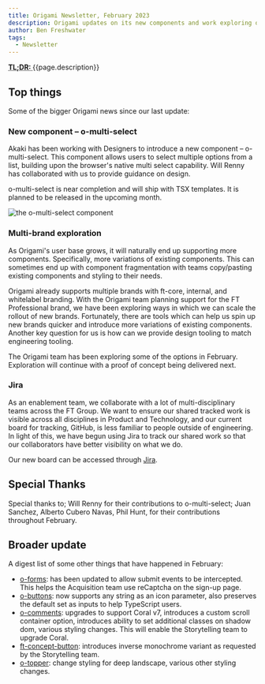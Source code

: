 ```yaml
---
title: Origami Newsletter, February 2023
description: Origami updates on its new components and work exploring options for a Multi-brand design system
author: Ben Freshwater
tags:
  - Newsletter
---
```


<abbr title="Too long; didn't read">
<strong>
TL;DR:
</strong>
</abbr> {{page.description}}

## Top things

Some of the bigger Origami news since our last update:

### New component – o-multi-select

Akaki has been working with Designers to introduce a new component – o-multi-select. This component allows users to select multiple options from a list, building upon the browser's native multi select capability. Will Renny has collaborated with us to provide guidance on design.

o-multi-select is near completion and will ship with TSX templates. It is planned to be released in the upcoming month.

![the o-multi-select component](https://www.ft.com/__origami/service/image/v2/images/raw/https://origami.ft.com/assets/images/2023-03-03-newsletter/o-multi-select.png?width=500&quality=highest&source=origami)

### Multi-brand exploration

As Origami's user base grows, it will naturally end up supporting more components. Specifically, more variations of existing components. This can sometimes end up with component fragmentation with teams copy/pasting existing components and styling to their needs.

Origami already supports multiple brands with ft-core, internal, and whitelabel branding. With the Origami team planning support for the FT Professional brand, we have been exploring ways in which we can scale the rollout of new brands. Fortunately, there are tools which can help us spin up new brands quicker and introduce more variations of existing components. Another key question for us is how can we provide design tooling to match engineering tooling.

The Origami team has been exploring some of the options in February. Exploration will continue with a proof of concept being delivered next.

### Jira

As an enablement team, we collaborate with a lot of multi-disciplinary teams across the FT Group. We want to ensure our shared tracked work is visible across all disciplines in Product and Technology, and our current board for tracking, GitHub, is less familiar to people outside of engineering. In light of this, we have begun using Jira to track our shared work so that our collaborators have better visibility on what we do.

Our new board can be accessed through [Jira](https://financialtimes.atlassian.net/jira/software/c/projects/OR/boards/1658).

## Special Thanks

Special thanks to; Will Renny for their contributions to o-multi-select; Juan Sanchez, Alberto Cubero Navas, Phil Hunt, for their contributions throughout February.

## Broader update

A digest list of some other things that have happened in February:

- [o-forms](https://registry.origami.ft.com/components/o-forms): has been updated to allow submit events to be intercepted. This helps the Acquisition team use reCaptcha on the sign-up page.
- [o-buttons](https://registry.origami.ft.com/components/o-buttons): now supports any string as an icon parameter, also preserves the default set as inputs to help TypeScript users.
- [o-comments](https://registry.origami.ft.com/components/o-comments): upgrades to support Coral v7, introduces a custom scroll container option, introduces ability to set additional classes on shadow dom, various styling changes. This will enable the Storytelling team to upgrade Coral.
- [ft-concept-button](https://registry.origami.ft.com/components/ft-concept-button): introduces inverse monochrome variant as requested by the Storytelling team.
- [o-topper](https://registry.origami.ft.com/components/o-topper): change styling for deep landscape, various other styling changes.

